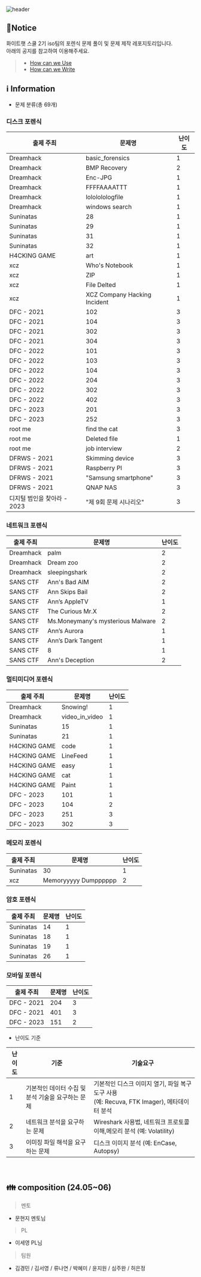 ![header](https://capsule-render.vercel.app/api?type=venom&color=auto&desc=WHS%20School2_Iso%20team&text=Forensic%20GitHub%20&fontSize=35&height=250&fontColor=black)

## 📃Notice
화이트햇 스쿨 2기 iso팀의 포렌식 문제 풀이 및 문제 제작 레포지토리입니다.
<br>아래의 공지를 참고하여 이용해주세요.
> * [How can we Use](https://github.com/whs2iso/Forensic/discussions/1#discussion-6628249)
> * [How can we Write](https://github.com/whs2iso/Forensic/discussions/2#discussion-6628251)
  
## ℹ️ Information
* 문제 분류(총 69개)
### 디스크 포렌식

| 출제 주최                 | 문제명                           | 난이도 |
|---------------------------|----------------------------------|--------|
| Dreamhack                 | basic_forensics                  | 1      |
| Dreamhack                 | BMP Recovery                     | 2      |
| Dreamhack                 | Enc-JPG                          | 1      |
| Dreamhack                 | FFFFAAAATTT                      | 1      |
| Dreamhack                 | lolololologfile                  | 1      |
| Dreamhack                 | windows search                   | 1      |
| Suninatas                 | 28                               | 1      |
| Suninatas                 | 29                               | 1      |
| Suninatas                 | 31                               | 1      |
| Suninatas                 | 32                               | 1      |
| H4CKING GAME              | art                              | 1      |
| xcz                       | Who's Notebook                   | 1      |
| xcz                       | ZIP                              | 1      |
| xcz                       | File Delted                      | 1      |
| xcz                       | XCZ Company Hacking Incident     | 1      |
| DFC - 2021                | 102                              | 3      |
| DFC - 2021                | 104                              | 3      |
| DFC - 2021                | 302                              | 3      |
| DFC - 2021                | 304                              | 3      |
| DFC - 2022                | 101                              | 3      |
| DFC - 2022                | 103                              | 3      |
| DFC - 2022                | 104                              | 3      |
| DFC - 2022                | 204                              | 3      |
| DFC - 2022                | 302                              | 3      |
| DFC - 2022                | 402                              | 3      |
| DFC - 2023                | 201                              | 3      |
| DFC - 2023                | 252                              | 3      |
| root me                   | find the cat                     | 3      |
| root me                   | Deleted file                     | 1      |
| root me                   | job interview                    | 2      |
| DFRWS - 2021              | Skimming device                  | 3      |
| DFRWS - 2021              | Raspberry PI                     | 3      |
| DFRWS - 2021              | "Samsung smartphone"             | 3      |
| DFRWS - 2021              | QNAP NAS                         | 3      |
| 디지털 범인을 찾아라 - 2023 | "제 9회 문제 시나리오"           | 3      |

### 네트워크 포렌식

| 출제 주최                 | 문제명                           | 난이도 |
|---------------------------|----------------------------------|--------|
| Dreamhack                 | palm                             | 2      |
| Dreamhack                 | Dream zoo                        | 2      |
| Dreamhack                 | sleepingshark                    | 2      |
| SANS CTF                  | Ann's Bad AIM                    | 2      |
| SANS CTF                  | Ann Skips Bail                   | 2      |
| SANS CTF                  | Ann’s AppleTV                    | 1      |
| SANS CTF                  | The Curious Mr.X                 | 2      |
| SANS CTF                  | Ms.Moneymany's mysterious Malware| 2      |
| SANS CTF                  | Ann’s Aurora                     | 1      |
| SANS CTF                  | Ann’s Dark Tangent               | 1      |
| SANS CTF                  | 8                                | 1      |
| SANS CTF                  | Ann's Deception                  | 2      |

### 멀티미디어 포렌식

| 출제 주최                 | 문제명                           | 난이도 |
|---------------------------|----------------------------------|--------|
| Dreamhack                 | Snowing!                         | 1      |
| Dreamhack                 | video_in_video                   | 1      |
| Suninatas                 | 15                               | 1      |
| Suninatas                 | 21                               | 1      |
| H4CKING GAME              | code                             | 1      |
| H4CKING GAME              | LineFeed                         | 1      |
| H4CKING GAME              | easy                             | 1      |
| H4CKING GAME              | cat                              | 1      |
| H4CKING GAME              | Paint                            | 1      |
| DFC - 2023                | 101                              | 1      |
| DFC - 2023                | 104                              | 2      |
| DFC - 2023                | 251                              | 3      |
| DFC - 2023                | 302                              | 3      |

### 메모리 포렌식

| 출제 주최                 | 문제명                           | 난이도 |
|---------------------------|----------------------------------|--------|
| Suninatas                 | 30                               | 1      |
| xcz                       | Memoryyyyy Dumpppppp             | 2      |

### 암호 포렌식

| 출제 주최                 | 문제명                           | 난이도 |
|---------------------------|----------------------------------|--------|
| Suninatas                 | 14                               | 1      |
| Suninatas                 | 18                               | 1      |
| Suninatas                 | 19                               | 1      |
| Suninatas                 | 26                               | 1      |

### 모바일 포렌식

| 출제 주최                 | 문제명                           | 난이도 |
|---------------------------|----------------------------------|--------|
| DFC - 2021                | 204                              | 3      |
| DFC - 2021                | 401                              | 3      |
| DFC - 2023                | 151                              | 2      |


* 난이도 기준
  
  
|난이도|기준|기술요구|
|------|---|---|
|1|기본적인 데이터 수집 및 분석 기술을 요구하는 문제|기본적인 디스크 이미지 열기, 파일 복구 도구 사용 <br/> (예: Recuva, FTK Imager),  메타데이터 분석|
|2|네트워크 분석을 요구하는 문제|Wireshark 사용법, 네트워크 프로토콜 이해,메모리 분석 (예: Volatility)|
|3|이미징 파일 해석을 요구하는 문제|디스크 이미지 분석 (예: EnCase, Autopsy)|
			
ㅤ
## 👪 composition (24.05~06)
> 멘토
- 문현지 멘토님
> PL
- 이세영 PL님 
> 팀원
- 김경민 / 김서영 / 류나연 / 박혜미 / 윤지원 / 심주완 / 허은정
